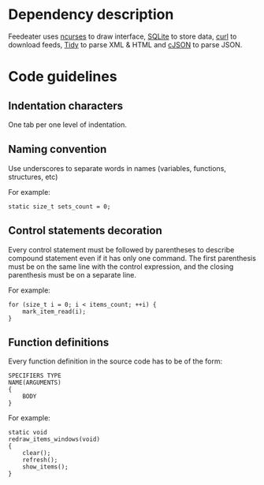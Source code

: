 # Dependency description

Feedeater uses [ncurses](https://invisible-island.net/ncurses) to draw interface, [SQLite](https://www.sqlite.org) to store data, [curl](https://curl.se) to download feeds, [Tidy](http://www.html-tidy.org) to parse XML & HTML and [cJSON](https://github.com/DaveGamble/cJSON) to parse JSON.

# Code guidelines

## Indentation characters

One tab per one level of indentation.

## Naming convention

Use underscores to separate words in names (variables, functions, structures, etc)

For example:

```
static size_t sets_count = 0;
```

## Control statements decoration

Every control statement must be followed by parentheses to describe compound statement even if it has only one command. The first parenthesis must be on the same line with the control expression, and the closing parenthesis must be on a separate line.

For example:

```
for (size_t i = 0; i < items_count; ++i) {
	mark_item_read(i);
}
```

## Function definitions

Every function definition in the source code has to be of the form:

```
SPECIFIERS TYPE
NAME(ARGUMENTS)
{
	BODY
}
```

For example:

```
static void
redraw_items_windows(void)
{
	clear();
	refresh();
	show_items();
}
```
